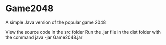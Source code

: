 # Game2048
A simple Java version of the popular game 2048

View the source code in the src folder
Run the .jar file in the dist folder with the command java -jar Game2048.jar
